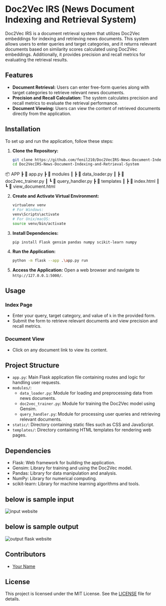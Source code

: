 # Doc2Vec IRS (News Document Indexing and Retrieval System)

Doc2Vec IRS is a document retrieval system that utilizes Doc2Vec embeddings for indexing and retrieving news documents. This system allows users to enter queries and target categories, and it returns relevant documents based on similarity scores calculated using Doc2Vec embeddings. Additionally, it provides precision and recall metrics for evaluating the retrieval results.

## Features

- **Document Retrieval:** Users can enter free-form queries along with target categories to retrieve relevant news documents.
- **Precision and Recall Calculation:** The system calculates precision and recall metrics to evaluate the retrieval performance.
- **Document Viewing:** Users can view the content of retrieved documents directly from the application.

## Installation

To set up and run the application, follow these steps:

1. **Clone the Repository:**
    ```bash
    git clone https://github.com/fenil210/Doc2VecIRS-News-Document-Indexing-and-Retrieval-System
    cd Doc2VecIRS-News-Document-Indexing-and-Retrieval-System
     ```

📦 APP
┣ 📜 app.py
┣ 📂 modules
┃ ┣ 📜 data_loader.py
┃ ┣ 📜 doc2vec_trainer.py
┃ ┗ 📜 query_handler.py
┣ 📂 templates
┃ ┣ 📜 index.html
┃ ┗ 📜 view_document.html


2. **Create and Activate Virtual Environment:**
    ```bash
    virtualenv venv
    # For Windows:
    venv\Scripts\activate
    # For Unix/macOS:
    source venv/bin/activate
    ```

3. **Install Dependencies:**
    ```
    pip install Flask gensim pandas numpy scikit-learn numpy 
    ```

4. **Run the Application:**
    ```bash
    python -m flask --app .\app.py run
    ```

5. **Access the Application:**
    Open a web browser and navigate to `http://127.0.0.1:5000/`.

## Usage

### Index Page

- Enter your query, target category, and value of `k` in the provided form.
- Submit the form to retrieve relevant documents and view precision and recall metrics.

### Document View

- Click on any document link to view its content.

## Project Structure

- `app.py`: Main Flask application file containing routes and logic for handling user requests.
- `modules/`:
  - `data_loader.py`: Module for loading and preprocessing data from news documents.
  - `doc2vec_trainer.py`: Module for training the Doc2Vec model using Gensim.
  - `query_handler.py`: Module for processing user queries and retrieving relevant documents.
- `static/`: Directory containing static files such as CSS and JavaScript.
- `templates/`: Directory containing HTML templates for rendering web pages.

## Dependencies

- Flask: Web framework for building the application.
- Gensim: Library for training and using the Doc2Vec model.
- Pandas: Library for data manipulation and analysis.
- NumPy: Library for numerical computing.
- scikit-learn: Library for machine learning algorithms and tools.

## below is sample input 
![input website](https://github.com/fenil210/Doc2VecIRS-News-Document-Indexing-and-Retrieval-System/assets/121050723/ced8e596-262a-46b8-87fa-2955b6b0ac55)

## below is sample output
![output flask website](https://github.com/fenil210/Doc2VecIRS-News-Document-Indexing-and-Retrieval-System/assets/121050723/62883196-7665-4e8f-b885-6aa9b18090b0)

## Contributors

- [Your Name](https://github.com/fenil210)

## License

This project is licensed under the MIT License. See the [LICENSE](LICENSE) file for details.
